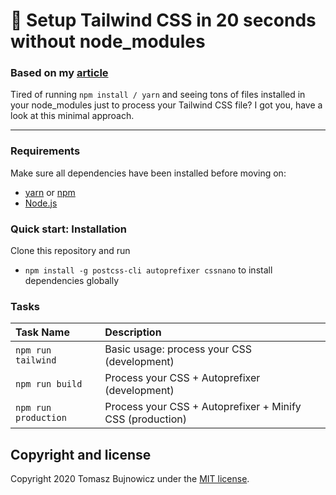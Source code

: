# 🚀 Setup Tailwind CSS in 20 seconds without node_modules

### Based on my [article](https://dev.to/tomaszbujnowicz/setup-tailwind-css-in-20-seconds-without-nodemodules-1b83)

Tired of running `npm install / yarn` and seeing tons of files installed in your node_modules just to process your Tailwind CSS file? I got you, have a look at this minimal approach.

---

### Requirements
Make sure all dependencies have been installed before moving on:

* [yarn](https://yarnpkg.com/lang/en/) or [npm](https://www.npmjs.com/get-npm)
* [Node.js](https://nodejs.org/en/download/)

### Quick start: Installation
Clone this repository and run
- `npm install -g postcss-cli autoprefixer cssnano` to install dependencies globally

### Tasks
| Task Name | Description
| :------------- | :------------- |
| `npm run tailwind` | Basic usage: process your CSS (development)
| `npm run build` | Process your CSS + Autoprefixer (development)
| `npm run production` | Process your CSS + Autoprefixer + Minify CSS (production)

## Copyright and license

Copyright 2020 Tomasz Bujnowicz under the [MIT license](http://opensource.org/licenses/MIT).
